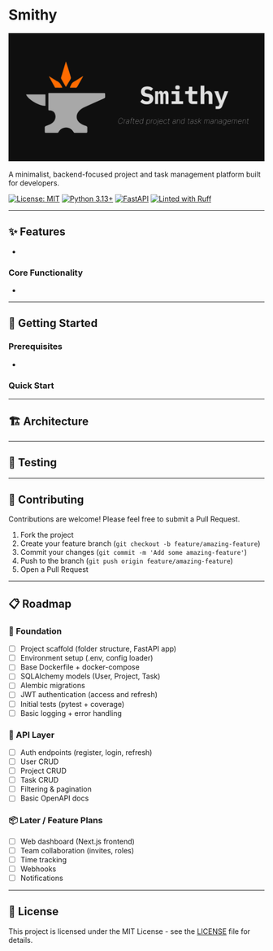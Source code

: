 # Smithy

![Smithy Banner](.github/assets/banner.png)

A minimalist, backend-focused project and task management platform built for developers.

[![License: MIT](https://img.shields.io/badge/License-MIT-yellow.svg)](https://opensource.org/licenses/MIT)
[![Python 3.13+](https://img.shields.io/badge/python-3.11+-blue.svg)](https://www.python.org/downloads/)
[![FastAPI](https://img.shields.io/badge/FastAPI-0.114+-00a393.svg)](https://fastapi.tiangolo.com)
[![Linted with Ruff](https://img.shields.io/badge/linting-ruff-blue)](https://docs.astral.sh/ruff/)

---

## ✨ Features

-

### Core Functionality

-

---

## 🚀 Getting Started

### Prerequisites

-

### Quick Start

---

## 🏗️ Architecture

---

## 🧪 Testing

---

## 🤝 Contributing

Contributions are welcome! Please feel free to submit a Pull Request.

1. Fork the project
2. Create your feature branch (`git checkout -b feature/amazing-feature`)
3. Commit your changes (`git commit -m 'Add some amazing-feature'`)
4. Push to the branch (`git push origin feature/amazing-feature`)
5. Open a Pull Request

---

## 📋 Roadmap

### 🧱 Foundation

- [ ] Project scaffold (folder structure, FastAPI app)
- [ ] Environment setup (.env, config loader)
- [ ] Base Dockerfile + docker-compose
- [ ] SQLAlchemy models (User, Project, Task)
- [ ] Alembic migrations
- [ ] JWT authentication (access and refresh)
- [ ] Initial tests (pytest + coverage)
- [ ] Basic logging + error handling

### 📡 API Layer

- [ ] Auth endpoints (register, login, refresh)
- [ ] User CRUD
- [ ] Project CRUD
- [ ] Task CRUD
- [ ] Filtering & pagination
- [ ] Basic OpenAPI docs

### 📦 Later / Feature Plans

- [ ] Web dashboard (Next.js frontend)
- [ ] Team collaboration (invites, roles)
- [ ] Time tracking
- [ ] Webhooks
- [ ] Notifications

---

## 📄 License

This project is licensed under the MIT License - see the [LICENSE](LICENSE) file for details.